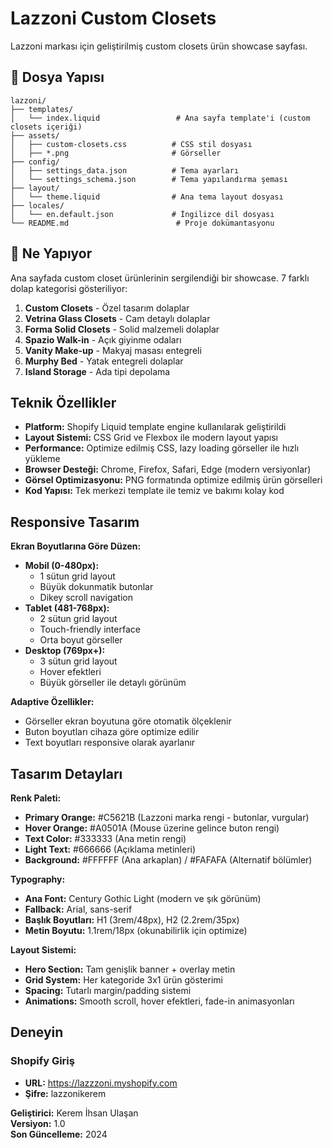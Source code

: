 # Lazzoni Custom Closets

Lazzoni markası için geliştirilmiş custom closets ürün showcase sayfası.

## 📁 Dosya Yapısı

```
lazzoni/
├── templates/
│   └── index.liquid                 # Ana sayfa template'i (custom closets içeriği)
├── assets/
│   ├── custom-closets.css          # CSS stil dosyası
│   ├── *.png                       # Görseller
├── config/
│   ├── settings_data.json          # Tema ayarları
│   └── settings_schema.json        # Tema yapılandırma şeması
├── layout/
│   └── theme.liquid                # Ana tema layout dosyası
├── locales/
│   └── en.default.json             # İngilizce dil dosyası
└── README.md                        # Proje dokümantasyonu
```

## 🎯 Ne Yapıyor

Ana sayfada custom closet ürünlerinin sergilendiği bir showcase. 7 farklı dolap kategorisi gösteriliyor:

1. **Custom Closets** - Özel tasarım dolaplar
2. **Vetrina Glass Closets** - Cam detaylı dolaplar
3. **Forma Solid Closets** - Solid malzemeli dolaplar
4. **Spazio Walk-in** - Açık giyinme odaları
5. **Vanity Make-up** - Makyaj masası entegreli
6. **Murphy Bed** - Yatak entegreli dolaplar
7. **Island Storage** - Ada tipi depolama

## Teknik Özellikler

- **Platform:** Shopify Liquid template engine kullanılarak geliştirildi
- **Layout Sistemi:** CSS Grid ve Flexbox ile modern layout yapısı
- **Performance:** Optimize edilmiş CSS, lazy loading görseller ile hızlı yükleme
- **Browser Desteği:** Chrome, Firefox, Safari, Edge (modern versiyonlar)
- **Görsel Optimizasyonu:** PNG formatında optimize edilmiş ürün görselleri
- **Kod Yapısı:** Tek merkezi template ile temiz ve bakımı kolay kod

## Responsive Tasarım

**Ekran Boyutlarına Göre Düzen:**
- **Mobil (0-480px):** 
  - 1 sütun grid layout
  - Büyük dokunmatik butonlar
  - Dikey scroll navigation
- **Tablet (481-768px):** 
  - 2 sütun grid layout
  - Touch-friendly interface
  - Orta boyut görseller
- **Desktop (769px+):** 
  - 3 sütun grid layout
  - Hover efektleri
  - Büyük görseller ile detaylı görünüm

**Adaptive Özellikler:**
- Görseller ekran boyutuna göre otomatik ölçeklenir
- Buton boyutları cihaza göre optimize edilir
- Text boyutları responsive olarak ayarlanır

## Tasarım Detayları

**Renk Paleti:**
- **Primary Orange:** #C5621B (Lazzoni marka rengi - butonlar, vurgular)
- **Hover Orange:** #A0501A (Mouse üzerine gelince buton rengi)
- **Text Color:** #333333 (Ana metin rengi)
- **Light Text:** #666666 (Açıklama metinleri)
- **Background:** #FFFFFF (Ana arkaplan) / #FAFAFA (Alternatif bölümler)

**Typography:**
- **Ana Font:** Century Gothic Light (modern ve şık görünüm)
- **Fallback:** Arial, sans-serif
- **Başlık Boyutları:** H1 (3rem/48px), H2 (2.2rem/35px)
- **Metin Boyutu:** 1.1rem/18px (okunabilirlik için optimize)

**Layout Sistemi:**
- **Hero Section:** Tam genişlik banner + overlay metin
- **Grid System:** Her kategoride 3x1 ürün gösterimi
- **Spacing:** Tutarlı margin/padding sistemi
- **Animations:** Smooth scroll, hover efektleri, fade-in animasyonları

## Deneyin

### Shopify  Giriş
- **URL:** https://lazzzoni.myshopify.com
- **Şifre:** lazzonikerem

**Geliştirici:** Kerem İhsan Ulaşan  
**Versiyon:** 1.0  
**Son Güncelleme:** 2024